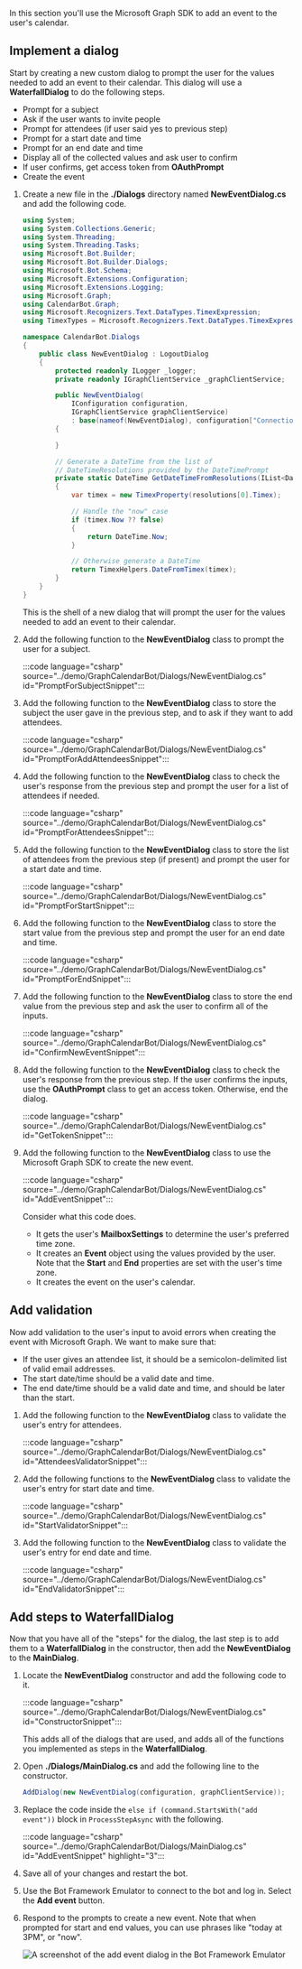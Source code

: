 <!-- markdownlint-disable MD002 MD041 -->

In this section you'll use the Microsoft Graph SDK to add an event to the user's calendar.

## Implement a dialog

Start by creating a new custom dialog to prompt the user for the values needed to add an event to their calendar. This dialog will use a **WaterfallDialog** to do the following steps.

- Prompt for a subject
- Ask if the user wants to invite people
- Prompt for attendees (if user said yes to previous step)
- Prompt for a start date and time
- Prompt for an end date and time
- Display all of the collected values and ask user to confirm
- If user confirms, get access token from **OAuthPrompt**
- Create the event

1. Create a new file in the **./Dialogs** directory named **NewEventDialog.cs** and add the following code.

    ```csharp
    using System;
    using System.Collections.Generic;
    using System.Threading;
    using System.Threading.Tasks;
    using Microsoft.Bot.Builder;
    using Microsoft.Bot.Builder.Dialogs;
    using Microsoft.Bot.Schema;
    using Microsoft.Extensions.Configuration;
    using Microsoft.Extensions.Logging;
    using Microsoft.Graph;
    using CalendarBot.Graph;
    using Microsoft.Recognizers.Text.DataTypes.TimexExpression;
    using TimexTypes = Microsoft.Recognizers.Text.DataTypes.TimexExpression.Constants.TimexTypes;

    namespace CalendarBot.Dialogs
    {
        public class NewEventDialog : LogoutDialog
        {
            protected readonly ILogger _logger;
            private readonly IGraphClientService _graphClientService;

            public NewEventDialog(
                IConfiguration configuration,
                IGraphClientService graphClientService)
                : base(nameof(NewEventDialog), configuration["ConnectionName"])
            {

            }

            // Generate a DateTime from the list of
            // DateTimeResolutions provided by the DateTimePrompt
            private static DateTime GetDateTimeFromResolutions(IList<DateTimeResolution> resolutions)
            {
                var timex = new TimexProperty(resolutions[0].Timex);

                // Handle the "now" case
                if (timex.Now ?? false)
                {
                    return DateTime.Now;
                }

                // Otherwise generate a DateTime
                return TimexHelpers.DateFromTimex(timex);
            }
        }
    }
    ```

    This is the shell of a new dialog that will prompt the user for the values needed to add an event to their calendar.

1. Add the following function to the **NewEventDialog** class to prompt the user for a subject.

    :::code language="csharp" source="../demo/GraphCalendarBot/Dialogs/NewEventDialog.cs" id="PromptForSubjectSnippet":::

1. Add the following function to the **NewEventDialog** class to store the subject the user gave in the previous step, and to ask if they want to add attendees.

    :::code language="csharp" source="../demo/GraphCalendarBot/Dialogs/NewEventDialog.cs" id="PromptForAddAttendeesSnippet":::

1. Add the following function to the **NewEventDialog** class to check the user's response from the previous step and prompt the user for a list of attendees if needed.

    :::code language="csharp" source="../demo/GraphCalendarBot/Dialogs/NewEventDialog.cs" id="PromptForAttendeesSnippet":::

1. Add the following function to the **NewEventDialog** class to store the list of attendees from the previous step (if present) and prompt the user for a start date and time.

    :::code language="csharp" source="../demo/GraphCalendarBot/Dialogs/NewEventDialog.cs" id="PromptForStartSnippet":::

1. Add the following function to the **NewEventDialog** class to store the start value from the previous step and prompt the user for an end date and time.

    :::code language="csharp" source="../demo/GraphCalendarBot/Dialogs/NewEventDialog.cs" id="PromptForEndSnippet":::

1. Add the following function to the **NewEventDialog** class to store the end value from the previous step and ask the user to confirm all of the inputs.

    :::code language="csharp" source="../demo/GraphCalendarBot/Dialogs/NewEventDialog.cs" id="ConfirmNewEventSnippet":::

1. Add the following function to the **NewEventDialog** class to check the user's response from the previous step. If the user confirms the inputs, use the **OAuthPrompt** class to get an access token. Otherwise, end the dialog.

    :::code language="csharp" source="../demo/GraphCalendarBot/Dialogs/NewEventDialog.cs" id="GetTokenSnippet":::

1. Add the following function to the **NewEventDialog** class to use the Microsoft Graph SDK to create the new event.

    :::code language="csharp" source="../demo/GraphCalendarBot/Dialogs/NewEventDialog.cs" id="AddEventSnippet":::

    Consider what this code does.

    - It gets the user's **MailboxSettings** to determine the user's preferred time zone.
    - It creates an **Event** object using the values provided by the user. Note that the **Start** and **End** properties are set with the user's time zone.
    - It creates the event on the user's calendar.

## Add validation

Now add validation to the user's input to avoid errors when creating the event with Microsoft Graph. We want to make sure that:

- If the user gives an attendee list, it should be a semicolon-delimited list of valid email addresses.
- The start date/time should be a valid date and time.
- The end date/time should be a valid date and time, and should be later than the start.

1. Add the following function to the **NewEventDialog** class to validate the user's entry for attendees.

    :::code language="csharp" source="../demo/GraphCalendarBot/Dialogs/NewEventDialog.cs" id="AttendeesValidatorSnippet":::

1. Add the following functions to the **NewEventDialog** class to validate the user's entry for start date and time.

    :::code language="csharp" source="../demo/GraphCalendarBot/Dialogs/NewEventDialog.cs" id="StartValidatorSnippet":::

1. Add the following function to the **NewEventDialog** class to validate the user's entry for end date and time.

    :::code language="csharp" source="../demo/GraphCalendarBot/Dialogs/NewEventDialog.cs" id="EndValidatorSnippet":::

## Add steps to WaterfallDialog

Now that you have all of the "steps" for the dialog, the last step is to add them to a **WaterfallDialog** in the constructor, then add the **NewEventDialog** to the **MainDialog**.

1. Locate the **NewEventDialog** constructor and add the following code to it.

    :::code language="csharp" source="../demo/GraphCalendarBot/Dialogs/NewEventDialog.cs" id="ConstructorSnippet":::

    This adds all of the dialogs that are used, and adds all of the functions you implemented as steps in the **WaterfallDialog**.

1. Open **./Dialogs/MainDialog.cs** and add the following line to the constructor.

    ```csharp
    AddDialog(new NewEventDialog(configuration, graphClientService));
    ```

1. Replace the code inside the `else if (command.StartsWith("add event"))` block in `ProcessStepAsync` with the following.

    :::code language="csharp" source="../demo/GraphCalendarBot/Dialogs/MainDialog.cs" id="AddEventSnippet" highlight="3":::

1. Save all of your changes and restart the bot.

1. Use the Bot Framework Emulator to connect to the bot and log in. Select the **Add event** button.

1. Respond to the prompts to create a new event. Note that when prompted for start and end values, you can use phrases like "today at 3PM", or "now".

    ![A screenshot of the add event dialog in the Bot Framework Emulator](images/add-event.png)
